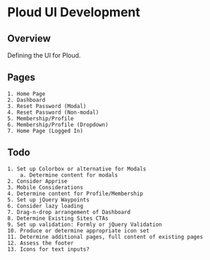 # Ploud UI Development

## Overview

Defining the UI for Ploud.

## Pages

    1. Home Page
    2. Dashboard
    3. Reset Password (Modal)
    4. Reset Password (Non-modal)
    5. Membership/Profile
    6. Membership/Profile (Dropdown)
    7. Home Page (Logged In)
    
## Todo

    1. Set up Colorbox or alternative for Modals
        a. Determine content for modals
    2. Consider Apprise
    3. Mobile Considerations
    4. Determine content for Profile/Membership
    5. Set up jQuery Waypoints
    6. Consider lazy loading
    7. Drag-n-drop arrangement of Dashboard
    8. Determine Existing Sites CTAs
    9. Set up validation: Formly or jQuery Validation
    10. Produce or determine appropriate icon set
    11. Determine additional pages, full content of existing pages
    12. Assess the footer
    13. Icons for text inputs?